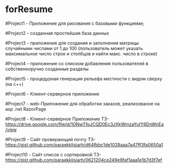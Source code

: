 # forResume
#Project1 - Приложение для рисования с базовыми функциями;

#Project2 - созданная простейшая база данных

#Project3 - приложение для создания и заполнения матрицы случайными числами от 1 до 100 (пользователь может указать максимальное число строк и столбцов и найти макс. число в строке)

#Project4 - приложение со списком добавления пользователей в собственноручно созданные разделы

#Project5 - процедурная генерация рельефа местности с видом сверху (на с++)

#Project6 - Клиент-серверное приложение

#Project7 - web-Приложение для обработки заказов, реализованое на asp .net RazorPage

#Project8 - Клиент-серверное Приложение ТЗ-https://drive.google.com/file/d/1GNwTfoJCQD0Ec3JXkWmzaYuIY6DnWnEa/view

#Project9 - Сайт проверающий почту ТЗ-https://gist.github.com/paraekklisiarh/d64fbbc1de1028aaa7a47ff3fa0650a1

#Project10 - Сайт список с сортировкой ТЗ-https://gist.github.com/paraekklisiarh/0621204ce249e9faf1aaa1e1b7d3f7ef
